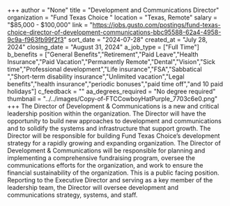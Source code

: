 +++
author = "None"
title = "Development and Communications Director"
organization = "Fund Texas Choice "
location = "Texas, Remote"
salary = "$85,000 - $100,000"
link = "https://jobs.gusto.com/postings/fund-texas-choice-director-of-development-communications-bbc95588-62a4-4958-9c9a-f963fb99f2f3"
sort_date = "2024-07-28"
created_at = "July 28, 2024"
closing_date = "August 31, 2024"
a_job_type = ["Full Time"]
b_benefits = ["General Benefits","Retirement","Paid Leave","Health Insurance","Paid Vacation","Permanently Remote","Dental","Vision","Sick time","Professional development","Life insurance","FSA","Sabbatical ","Short-term disability insurance","Unlimited vacation","Legal benefits","health insurance","periodic bonuses","paid time off","and 10 paid holidays"]
c_feedback = ""
aa_degrees_required = "No degree required"
thumbnail = "../../images/Copy-of-FTCCowboyHatPurple_7703c6e0.png"
+++
The Director of Development & Communications is a new and critical leadership position within the organization. The Director will have the opportunity to build new approaches to development and communications and to solidify the systems and infrastructure that support growth. The Director will be responsible for building Fund Texas Choice’s development strategy for a rapidly growing and expanding organization. The Director of Development & Communications will be responsible for planning and implementing a comprehensive fundraising program, oversee the communications efforts for the organization, and work to ensure the financial sustainability of the organization. This is a public facing position. Reporting to the Executive Director and serving as a key member of the leadership team, the Director will oversee development and communications strategy, systems, and staff.